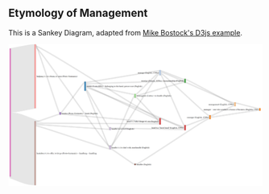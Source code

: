 Etymology of Management
-----------------------
This is a Sankey Diagram, adapted from [Mike Bostock's D3js example](//bost.ocks.org/mike/sankey/).

![Sankey Diagram snapshot](https://github.com/DavidSabine/EtymologyOfManagement/blob/master/management-sankey-diagram-snapshot.png?raw=true)
